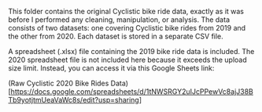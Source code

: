 This folder contains the original Cyclistic bike ride data, exactly as it was before I performed any cleaning, manipulation, or analysis. The data consists of two datasets: one covering Cyclistic bike rides from 2019 and the other from 2020. Each dataset is stored in a separate CSV file.

A spreadsheet (.xlsx) file containing the 2019 bike ride data is included. The 2020 spreadsheet file is not included here because it exceeds the upload size limit. Instead, you can access it via this Google Sheets link:

(Raw Cyclistic 2020 Bike Rides Data)[https://docs.google.com/spreadsheets/d/1tNWSRGY2uIJcPPewVc8ajJ38BTb9yotjtmUeaVaWc8s/edit?usp=sharing]

